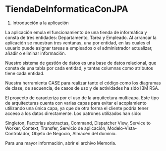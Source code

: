 # TiendaDeInformaticaConJPA

1. Introducción a la aplicación

La aplicación emula el funcionamiento de una tienda de informática y consta de tres entidades: Departamento, Tarea y Empleado. Al arrancar la aplicación se muestran tres ventanas, una por entidad, en las cuales el usuario puede asignar tareas a empleados  o el administrador actualizar, añadir o eliminar información.

Nuestro sistema de gestión de datos es una base de datos relacional, que consta de una tabla por cada entidad, y tantas columnas como atributos tiene cada entidad.

Nuestra herramienta CASE para realizar tanto el código como los diagramas de clase, de secuencia, de casos de uso y de actividades ha sido IBM RSA.


El proyecto de caracteriza por el uso de la arquitectura multicapa. Este tipo de arquitecturas cuenta con varias capas para evitar el acoplamiento utilizando una única capa, ya que de otra forma el cliente podría tener acceso a los datos directamente.
Los patrones utilizados han sido: 

Singleton,
Factorías abstractas,
Command,
Dispatcher View,
Service to Worker,
Context,
Transfer,
Servicio de aplicación,
Modelo-Vista-Controlador,
Objeto de Negocio,
Almacén del dominio.

Para una mayor información, abrir el archivo Memoria.

